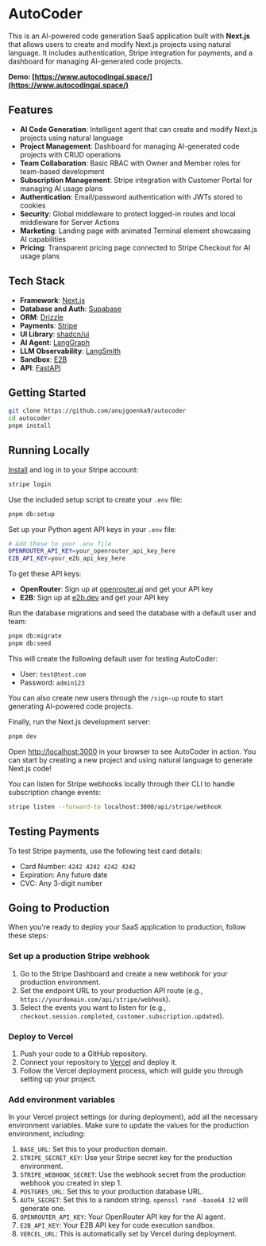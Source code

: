 # AutoCoder

This is an AI-powered code generation SaaS application built with **Next.js** that allows users to create and modify Next.js projects using natural language. It includes authentication, Stripe integration for payments, and a dashboard for managing AI-generated code projects.

**Demo: [https://www.autocodingai.space/](https://www.autocodingai.space/)**

## Features

- **AI Code Generation**: Intelligent agent that can create and modify Next.js projects using natural language
- **Project Management**: Dashboard for managing AI-generated code projects with CRUD operations
- **Team Collaboration**: Basic RBAC with Owner and Member roles for team-based development
- **Subscription Management**: Stripe integration with Customer Portal for managing AI usage plans
- **Authentication**: Email/password authentication with JWTs stored to cookies
- **Security**: Global middleware to protect logged-in routes and local middleware for Server Actions
- **Marketing**: Landing page with animated Terminal element showcasing AI capabilities
- **Pricing**: Transparent pricing page connected to Stripe Checkout for AI usage plans

## Tech Stack

- **Framework**: [Next.js](https://nextjs.org/)
- **Database and Auth**: [Supabase](https://supabase.com//)
- **ORM**: [Drizzle](https://orm.drizzle.team/)
- **Payments**: [Stripe](https://stripe.com/)
- **UI Library**: [shadcn/ui](https://ui.shadcn.com/)
- **AI Agent**: [LangGraph](https://www.langchain.com/langgraph) 
- **LLM Observability**: [LangSmith](https://www.langchain.com/langsmith)
- **Sandbox**: [E2B](https://e2b.dev/)
- **API**: [FastAPI](https://fastapi.tiangolo.com/)

## Getting Started

```bash
git clone https://github.com/anujgoenka9/autocoder
cd autocoder
pnpm install
```

## Running Locally

[Install](https://docs.stripe.com/stripe-cli) and log in to your Stripe account:

```bash
stripe login
```

Use the included setup script to create your `.env` file:

```bash
pnpm db:setup
```

Set up your Python agent API keys in your `.env` file:

```bash
# Add these to your .env file
OPENROUTER_API_KEY=your_openrouter_api_key_here
E2B_API_KEY=your_e2b_api_key_here
```

To get these API keys:
- **OpenRouter**: Sign up at [openrouter.ai](https://openrouter.ai/) and get your API key
- **E2B**: Sign up at [e2b.dev](https://e2b.dev/) and get your API key

Run the database migrations and seed the database with a default user and team:

```bash
pnpm db:migrate
pnpm db:seed
```

This will create the following default user for testing AutoCoder:

- User: `test@test.com`
- Password: `admin123`

You can also create new users through the `/sign-up` route to start generating AI-powered code projects.

Finally, run the Next.js development server:

```bash
pnpm dev
```

Open [http://localhost:3000](http://localhost:3000) in your browser to see AutoCoder in action. You can start by creating a new project and using natural language to generate Next.js code!

You can listen for Stripe webhooks locally through their CLI to handle subscription change events:

```bash
stripe listen --forward-to localhost:3000/api/stripe/webhook
```

## Testing Payments

To test Stripe payments, use the following test card details:

- Card Number: `4242 4242 4242 4242`
- Expiration: Any future date
- CVC: Any 3-digit number

## Going to Production

When you're ready to deploy your SaaS application to production, follow these steps:

### Set up a production Stripe webhook

1. Go to the Stripe Dashboard and create a new webhook for your production environment.
2. Set the endpoint URL to your production API route (e.g., `https://yourdomain.com/api/stripe/webhook`).
3. Select the events you want to listen for (e.g., `checkout.session.completed`, `customer.subscription.updated`).

### Deploy to Vercel

1. Push your code to a GitHub repository.
2. Connect your repository to [Vercel](https://vercel.com/) and deploy it.
3. Follow the Vercel deployment process, which will guide you through setting up your project.

### Add environment variables

In your Vercel project settings (or during deployment), add all the necessary environment variables. Make sure to update the values for the production environment, including:

1. `BASE_URL`: Set this to your production domain.
2. `STRIPE_SECRET_KEY`: Use your Stripe secret key for the production environment.
3. `STRIPE_WEBHOOK_SECRET`: Use the webhook secret from the production webhook you created in step 1.
4. `POSTGRES_URL`: Set this to your production database URL.
5. `AUTH_SECRET`: Set this to a random string. `openssl rand -base64 32` will generate one.
6. `OPENROUTER_API_KEY`: Your OpenRouter API key for the AI agent.
7. `E2B_API_KEY`: Your E2B API key for code execution sandbox.
8. `VERCEL_URL`: This is automatically set by Vercel during deployment.

